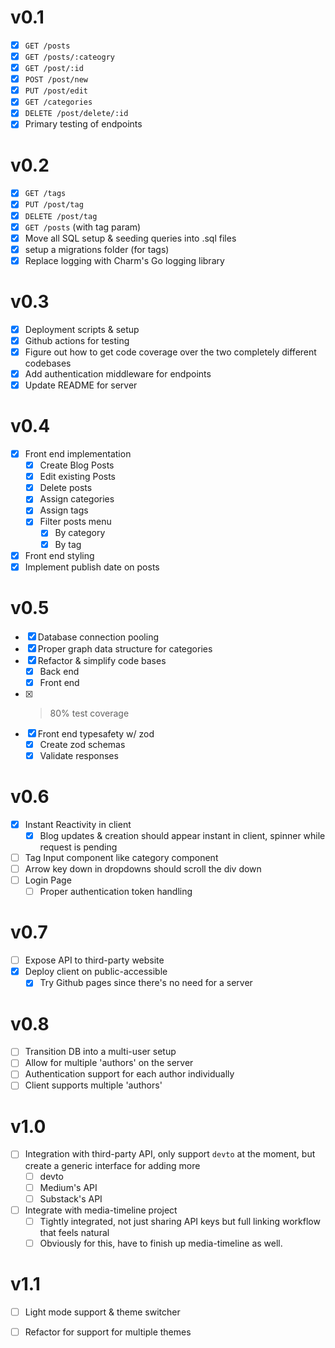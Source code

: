 # v0.1
- [x] `GET /posts`
- [x] `GET /posts/:cateogry`
- [x] `GET /post/:id`
- [x] `POST /post/new`
- [x] `PUT /post/edit`
- [x] `GET /categories`
- [x] `DELETE /post/delete/:id`
- [x] Primary testing of endpoints

# v0.2
- [x] `GET /tags`
- [x] `PUT /post/tag`
- [x] `DELETE /post/tag`
- [x] `GET /posts` (with tag param)
- [x] Move all SQL setup & seeding queries into .sql files
- [x] setup a migrations folder (for tags)
- [x] Replace logging with Charm's Go logging library

# v0.3
- [x] Deployment scripts & setup
- [x] Github actions for testing
- [x] Figure out how to get code coverage over the two completely different codebases
- [x] Add authentication middleware for endpoints
- [x] Update README for server

# v0.4
- [x] Front end implementation
    - [x] Create Blog Posts
    - [x] Edit existing Posts
    - [x] Delete posts
    - [x] Assign categories
    - [x] Assign tags
    - [x] Filter posts menu
        - [x] By category
        - [x] By tag
- [x] Front end styling
- [x] Implement publish date on posts

# v0.5
- [x] Database connection pooling
- [x] Proper graph data structure for categories
- [x] Refactor & simplify code bases
    - [x] Back end
    - [x] Front end
- [x] > 80% test coverage
- [x] Front end typesafety w/ zod
    - [x] Create zod schemas
    - [x] Validate responses

# v0.6
- [x] Instant Reactivity in client
    - [x] Blog updates & creation should appear instant in client, spinner while request is pending
- [ ] Tag Input component like category component
- [ ] Arrow key down in dropdowns should scroll the div down 
- [ ] Login Page
    - [ ] Proper authentication token handling

# v0.7
- [ ] Expose API to third-party website
- [x] Deploy client on public-accessible 
    - [x] Try Github pages since there's no need for a server

# v0.8
- [ ] Transition DB into a multi-user setup
- [ ] Allow for multiple 'authors' on the server
- [ ] Authentication support for each author individually
- [ ] Client supports multiple 'authors'

# v1.0
- [ ] Integration with third-party API, only support `devto` at the moment, but create a generic interface for adding more
    - [ ] devto
    - [ ] Medium's API
    - [ ] Substack's API
- [ ] Integrate with media-timeline project
    - [ ] Tightly integrated, not just sharing API keys but full linking workflow that feels natural
    - [ ] Obviously for this, have to finish up media-timeline as well.

# v1.1
- [ ] Light mode support & theme switcher
- [ ] Refactor for support for multiple themes

